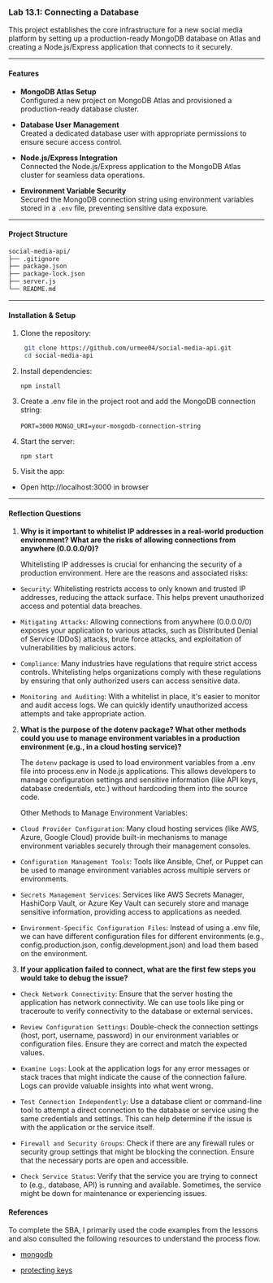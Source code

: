 ### Lab 13.1: Connecting a Database
This project establishes the core infrastructure for a new social media platform by setting up a production-ready MongoDB database on Atlas and creating a Node.js/Express application that connects to it securely.

---

#### Features

- **MongoDB Atlas Setup**  
  Configured a new project on MongoDB Atlas and provisioned a production-ready database cluster.  

- **Database User Management**  
  Created a dedicated database user with appropriate permissions to ensure secure access control.  

- **Node.js/Express Integration**  
  Connected the Node.js/Express application to the MongoDB Atlas cluster for seamless data operations.  

- **Environment Variable Security**  
  Secured the MongoDB connection string using environment variables stored in a `.env` file, preventing sensitive data exposure.  

---

#### Project Structure
```bash
social-media-api/
├── .gitignore
├── package.json
├── package-lock.json
├── server.js
└── README.md
```
---

#### Installation & Setup

1. Clone the repository:
   ```bash
    git clone https://github.com/urmee04/social-media-api.git
    cd social-media-api
   ```
2. Install dependencies:
   
   `npm install`

3. Create a .env file in the project root and add the MongoDB connection string:

   `PORT=3000`
   `MONGO_URI=your-mongodb-connection-string`  

4. Start the server:

   `npm start`

5. Visit the app: 
  - Open http://localhost:3000 in browser 
---
#### Reflection Questions

1. **Why is it important to whitelist IP addresses in a real-world production environment? What are the risks of allowing connections from anywhere (0.0.0.0/0)?**

   Whitelisting IP addresses is crucial for enhancing the security of a production environment. Here are the reasons and associated risks:

- `Security`: Whitelisting restricts access to only known and trusted IP addresses, reducing the attack surface. This helps prevent unauthorized access and potential data breaches.

- `Mitigating Attacks`: Allowing connections from anywhere (0.0.0.0/0) exposes your application to various attacks, such as Distributed Denial of Service (DDoS) attacks, brute force attacks, and exploitation of vulnerabilities by malicious actors.

- `Compliance`: Many industries have regulations that require strict access controls. Whitelisting helps organizations comply with these regulations by ensuring that only authorized users can access sensitive data.

- `Monitoring and Auditing`: With a whitelist in place, it's easier to monitor and audit access logs. We can quickly identify unauthorized access attempts and take appropriate action.

2. **What is the purpose of the dotenv package? What other methods could you use to manage environment variables in a production environment (e.g., in a cloud hosting service)?**

   The `dotenv` package is used to load environment variables from a .env file into process.env in Node.js applications. This allows developers to manage configuration settings and sensitive information (like API keys,    database credentials, etc.) without hardcoding them into the source code.

   Other Methods to Manage Environment Variables:

- `Cloud Provider Configuration`: Many cloud hosting services (like AWS, Azure, Google Cloud) provide built-in mechanisms to manage environment variables securely through their management consoles.

- `Configuration Management Tools`: Tools like Ansible, Chef, or Puppet can be used to manage environment variables across multiple servers or environments.

- `Secrets Management Services`: Services like AWS Secrets Manager, HashiCorp Vault, or Azure Key Vault can securely store and manage sensitive information, providing access to applications as needed.

- `Environment-Specific Configuration Files`: Instead of using a .env file, we can have different configuration files for different environments (e.g., config.production.json, config.development.json) and load them based on the environment.

3. **If your application failed to connect, what are the first few steps you would take to debug the issue?**

- `Check Network Connectivity`: Ensure that the server hosting the application has network connectivity. We can use tools like ping or traceroute to verify connectivity to the database or external services.

- `Review Configuration Settings`: Double-check the connection settings (host, port, username, password) in our environment variables or configuration files. Ensure they are correct and match the expected values.

- `Examine Logs`: Look at the application logs for any error messages or stack traces that might indicate the cause of the connection failure. Logs can provide valuable insights into what went wrong.

- `Test Connection Independently`: Use a database client or command-line tool to attempt a direct connection to the database or service using the same credentials and settings. This can help determine if the issue is with the application or the service itself.

- `Firewall and Security Groups`: Check if there are any firewall rules or security group settings that might be blocking the connection. Ensure that the necessary ports are open and accessible.

- `Check Service Status`: Verify that the service you are trying to connect to (e.g., database, API) is running and available. Sometimes, the service might be down for maintenance or experiencing issues.

#### References
To complete the SBA, I primarily used the code examples from the lessons and also consulted the following resources to understand the process flow.

- [mongodb](https://generalmotors.udemy.com/course/nodejs-express-mongodb-bootcamp/learn/lecture/15065024#overview)

- [protecting keys](https://www.twilio.com/en-us/blog/working-with-environment-variables-in-node-js-html)
